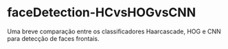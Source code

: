 # faceDetection-HCvsHOGvsCNN
Uma breve comparação entre os classificadores Haarcascade, HOG e CNN para detecção de faces frontais.
